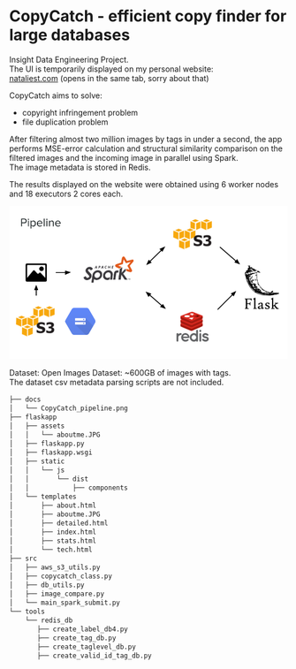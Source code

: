 # CopyCatch - efficient copy finder for large databases

Insight Data Engineering Project. <br>
The UI is temporarily displayed on my personal website: <br>
<a href="http://nataliest.com">nataliest.com</a> (opens in the same tab, sorry about that)

CopyCatch aims to solve:
- copyright infringement problem
- file duplication problem

After filtering almost two million images by tags in under a second, the app performs MSE-error calculation and structural similarity comparison on the filtered images and the incoming image in parallel using Spark. <br>
The image metadata is stored in Redis.

The results displayed on the website were obtained using 6 worker nodes and 18 executors 2 cores each.

<img src="./docs/CopyCatch_pipeline.png" alt="pipeline_pp">

Dataset:
Open Images Dataset: ~600GB of images with tags. <br>
The dataset csv metadata parsing scripts are not included.




    ├── docs
    │   └── CopyCatch_pipeline.png
    ├── flaskapp
    │   ├── assets
    │   │   └── aboutme.JPG
    │   ├── flaskapp.py
    │   ├── flaskapp.wsgi
    │   ├── static
    │   │   └── js
    │   │       └── dist
    │   │           ├── components
    │   └── templates
    │       ├── about.html
    │       ├── aboutme.JPG
    │       ├── detailed.html
    │       ├── index.html
    │       ├── stats.html
    │       └── tech.html
    ├── src
    │   ├── aws_s3_utils.py
    │   ├── copycatch_class.py
    │   ├── db_utils.py
    │   ├── image_compare.py
    │   └── main_spark_submit.py
    └── tools
        └── redis_db
           ├── create_label_db4.py
           ├── create_tag_db.py
           ├── create_taglevel_db.py
           ├── create_valid_id_tag_db.py

 
